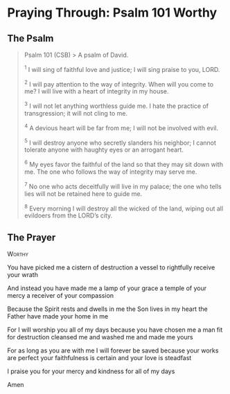 # Praying Through: Psalm 101 Worthy

## The Psalm

>Psalm 101 (CSB)  >
><sup></sup> A psalm of David. 
>
><sup>1</sup> I will sing of faithful love and justice; I will sing praise to you, LORD. 
>
><sup>2</sup> I will pay attention to the way of integrity. When will you come to me? I will live with a heart of integrity in my house. 
>
><sup>3</sup> I will not let anything worthless guide me. I hate the practice of transgression; it will not cling to me. 
>
><sup>4</sup> A devious heart will be far from me; I will not be involved with evil. 
>
><sup>5</sup> I will destroy anyone who secretly slanders his neighbor; I cannot tolerate anyone with haughty eyes or an arrogant heart. 
>
><sup>6</sup> My eyes favor the faithful of the land so that they may sit down with me. The one who follows the way of integrity may serve me. 
>
><sup>7</sup> No one who acts deceitfully will live in my palace; the one who tells lies will not be retained here to guide me. 
>
><sup>8</sup> Every morning I will destroy all the wicked of the land, wiping out all evildoers from the LORD’s city.

## The Prayer

<div style="font-variant: small-caps;">
Worthy
</div>


You have picked me
  a cistern of destruction
  a vessel to rightfully receive your wrath

And instead you have made me
  a lamp of your grace
  a temple of your mercy
  a receiver of your compassion

Because
  the Spirit rests and dwells in me
  the Son lives in my heart
  the Father have made your home in me

For I will worship you
  all of my days
  because you have chosen me
  a man fit for destruction
  cleansed me and washed me
  and made me yours

For as long as you are with me
  I will forever be saved
  because your works are perfect
  your faithfulness is certain
  and your love is steadfast

I praise you for your mercy
  and kindness
  for all of my days

Amen

